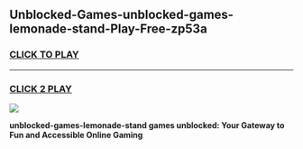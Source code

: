 
## Unblocked-Games-unblocked-games-lemonade-stand-Play-Free-zp53a
<h3>
<a href="https://premium76.site?title=unblocked-games-lemonade-stand&ref=21A">CLICK TO PLAY</a></h3>
<hr>

<h3>
<a href="https://premium76.site?title=unblocked-games-lemonade-stand&ref=21A">CLICK 2 PLAY</a>
  
</h3>

<a href="https://premium76.site?title=unblocked-games-lemonade-stand&ref=21A"><img src="https://clearcache.store/games.png"></a>


**unblocked-games-lemonade-stand games unblocked: Your Gateway to Fun and Accessible Online Gaming**
